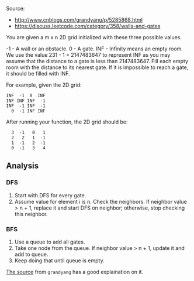 Source: 

* http://www.cnblogs.com/grandyang/p/5285868.html
* https://discuss.leetcode.com/category/358/walls-and-gates


You are given a m x n 2D grid initialized with these three possible values.

-1 - A wall or an obstacle.
0 - A gate.
INF - Infinity means an empty room. We use the value 231 - 1 = 2147483647 to represent INF as you may assume that the distance to a gate is less than 2147483647.
Fill each empty room with the distance to its nearest gate. If it is impossible to reach a gate, it should be filled with INF.

For example, given the 2D grid:
```
INF  -1  0  INF
INF INF INF  -1
INF  -1 INF  -1
  0  -1 INF INF
```
After running your function, the 2D grid should be:
```
  3  -1   0   1
  2   2   1  -1
  1  -1   2  -1
  0  -1   3   4
```

## Analysis

### DFS
1. Start with DFS for every gate.
2. Assume value for element i is n. Check the neighbors. If neighbor value > n + 1, replace it and start DFS on neighbor; otherwise, stop checking this neighbor. 

### BFS
1. Use a queue to add all gates.
2. Take one node from the queue. If neighbor value > n + 1, update it and add to queue.
3. Keep doing that until queue is empty.

[The source](http://www.cnblogs.com/grandyang/p/5285868.html) from `grandyang` has a good explaination on it.
